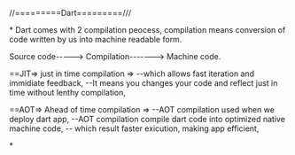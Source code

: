 //=========Dart=========///

\* Dart comes with 2 compilation peocess,
compilation means conversion of code written by us into machine readable form.

Source code-----> Compilation-------> Machine code.

==JIT=> just in time compilation =>
--which allows fast iteration and immidiate feedback,
--It means you changes your code and reflect just in time without lenthy compilation,

==AOT=> Ahead of time compilation =>
--AOT compilation used when we deploy dart app,
--AOT compilation compile dart code into optimized native machine code,
-- which result faster exicution, making app efficient,

\*

